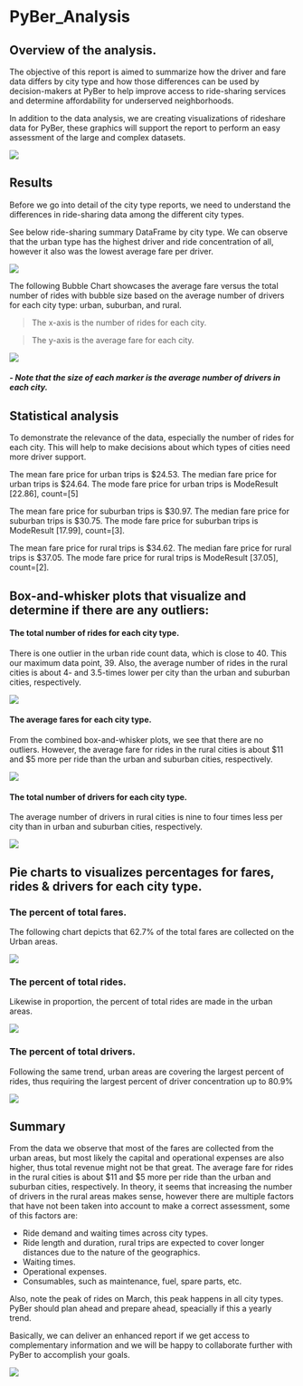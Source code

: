 # PyBer_Analysis

## Overview of the analysis.

The objective of this report is aimed to summarize how the driver and fare data differs by city type and how those differences can be used by decision-makers at PyBer to help improve access to ride-sharing services and determine affordability for underserved neighborhoods.

In addition to the data analysis, we are creating visualizations of rideshare data for PyBer, these graphics will support the report to perform an easy assessment of the large and complex datasets.


![](analysis/rural-and-suburban-and-urban.png)

## Results

Before we go into detail of the city type reports, we need to understand the differences in ride-sharing data among the different city types.

See below ride-sharing summary DataFrame by city type. We can observe that the urban type has the highest driver and ride concentration of all, however it also was the lowest average fare per driver.

![](analysis/ride-sharing-by-type.PNG) 


The following Bubble Chart showcases the average fare versus the total number of rides with bubble size based on the average number of drivers for each city type: urban, suburban, and rural.

> The x-axis is the number of rides for each city.

> The y-axis is the average fare for each city.

![](analysis/Fig1.png)
##### - Note that the size of each marker is the average number of drivers in each city.

## Statistical analysis 
To demonstrate the relevance of the data, especially the number of rides for each city. This will help to make decisions about which types of cities need more driver support.

The mean fare price for urban trips is $24.53.
The median fare price for urban trips is $24.64.
The mode fare price for urban trips is ModeResult [22.86], count=[5]

The mean fare price for suburban trips is $30.97.
The median fare price for suburban trips is $30.75.
The mode fare price for suburban trips is ModeResult [17.99], count=[3].

The mean fare price for rural trips is $34.62.
The median fare price for rural trips is $37.05.
The mode fare price for rural trips is ModeResult [37.05], count=[2].

## Box-and-whisker plots that visualize and determine if there are any outliers:

#### The total number of rides for each city type.
There is one outlier in the urban ride count data, which is close to 40. This our maximum data point, 39. Also, the average number of rides in the rural cities is about 4- and 3.5-times lower per city than the urban and suburban cities, respectively. 

![](analysis/Fig2.png)


#### The average fares for each city type.
From the combined box-and-whisker plots, we see that there are no outliers. However, the average fare for rides in the rural cities is about $11 and $5 more per ride than the urban and suburban cities, respectively.

![](analysis/Fig3.png)


#### The total number of drivers for each city type.
The average number of drivers in rural cities is nine to four times less per city than in urban and suburban cities, respectively.

![](analysis/Fig4.png)



## Pie charts to visualizes percentages for fares, rides & drivers for each city type.

### The percent of total fares.
The following chart depicts that 62.7% of the total fares are collected on the Urban areas.

![](analysis/Fig5.png)

### The percent of total rides.
Likewise in proportion, the percent of total rides are made in the urban areas.

![](analysis/Fig6.png)

### The percent of total drivers.
Following the same trend, urban areas are covering the largest percent of rides, thus requiring the largest percent of driver concentration up to 80.9%

![](analysis/Fig7.png)

## Summary
From the data we observe that most of the fares are collected from the urban areas, but most likely the capital and operational expenses are also higher, thus total revenue might not be that great.
The average fare for rides in the rural cities is about $11 and $5 more per ride than the urban and suburban cities, respectively. In theory, it seems that increasing the number of drivers in the rural areas makes sense, however there are multiple factors that have not been taken into account to make a correct assessment, some of this factors are:

- Ride demand and waiting times across city types.
- Ride length and duration, rural trips are expected to cover longer distances due to the nature of the geographics.
- Waiting times.
- Operational expenses.
- Consumables, such as maintenance, fuel, spare parts, etc.

Also, note the peak of rides on March, this peak happens in all city types. PyBer should plan ahead and prepare ahead, speacially if this a yearly trend.

Basically, we can deliver an enhanced report if we get access to complementary information and we will be happy to collaborate further with PyBer to accomplish your goals.

![](analysis/PyBer_fare_summary.png)

